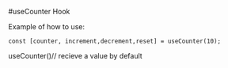 #useCounter Hook

Example of how to use:
```
const [counter, increment,decrement,reset] = useCounter(10);

```

useCounter()// recieve a value by default